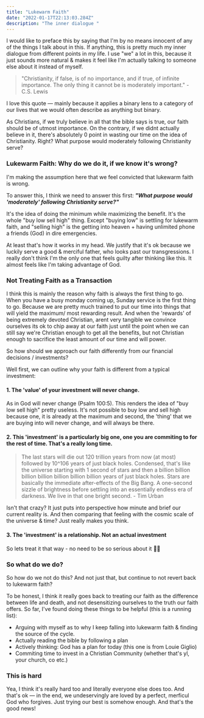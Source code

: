 ```yaml
---
title: "Lukewarm Faith"
date: "2022-01-17T22:13:03.284Z"
description: "The inner dialogue "
---
```

I would like to preface this by saying that I'm by no means innocent of any of the things I talk about in this. If anything, this is pretty much my inner dialogue from different points in my life. I use "we" a lot in this, because it just sounds more natural & makes it feel like I'm actually talking to someone else about it instead of myself.

> "Christianity, if false, is of no importance, and if true, of infinite importance. The only thing it cannot be is moderately important." - C.S. Lewis

I love this quote — mainly because it applies a binary lens to a category of our lives that we would often describe as anything but binary. 

As Christians, if we truly believe in all that the bible says is true, our faith should be of utmost importance. On the contrary, if we didnt actually believe in it, there's absolutely 0 point in wasting our time on the idea of Christianity. Right? What purpose would moderately following Christianity serve? 

### Lukewarm Faith: Why do we do it, if we know it's wrong?
I'm making the assumption here that we feel convicted that lukewarm faith is wrong.

To answer this, I think we need to answer this first: ***"What purpose would 'moderately' following Christianity serve?"***

It's the idea of doing the minimum while maximizing the benefit. It's the whole "buy low sell high" thing. Except "buying low" is settling for lukewarm faith, and "selling high" is the getting into heaven + having unlimited phone a friends (God) in dire emergencies. 

At least that's how it works in my head. We justify that it's ok because we luckily serve a good & merciful father, who looks past our transgressions. I really don't think I'm the only one that feels guilty after thinking like this. It almost feels like I'm taking advantage of God.

### Not Treating Faith as a Transaction
I think this is mainly the reason why faith is always the first thing to go. When you have a busy monday coming up, Sunday service is the first thing to go. Because we are pretty much trained to put our time into things that will yield the maximum/ most rewarding result. And when the 'rewards' of being extremely devoted Christian, arent very tangible we convince ourselves its ok to chip away at our faith just until the point when we can still say we're Christian enough to get all the benefits, but not Christian enough to sacrifice the least amount of our time and will power.

So how should we approach our faith differently from our financial decisions / investments?

Well first, we can outline why your faith is different from a typical investment:
#### 1. The 'value' of your investment will never change. 
As in God will never change (Psalm 100:5). This renders the idea of "buy low sell high" pretty useless. It's not possible to buy low and sell high because one, it is already at the maximum and second, the 'thing' that we are buying into will never change, and will always be there.

#### 2. This 'investment' is a particularly big one, one you are commiting to for the rest of time. That's a really long time.
> The last stars will die out 120 trillion years from now (at most) followed by 10^106 years of just black holes. Condensed, that's like the universe starting with 1 second of stars and then a billion billion billion billion billion billion billion years of just black holes. Stars are basically the immediate after-effects of the Big Bang. A one-second sizzle of brightness before settling into an essentially endless era of darkness. We live in that one bright second. - Tim Urban

Isn't that crazy? It just puts into perspective how minute and brief our current reality is. And then comparing that feeling with the cosmic scale of the universe & time? Just really makes you think.

#### 3. The 'investment' is a relationship. Not an actual investment
So lets treat it that way - no need to be so serious about it 🤙🏼

### So what do we do?
So how do we not do this? And not just that, but continue to not revert back to lukewarm faith?

To be honest, I think it really goes back to treating our faith as the difference between life and death, and not desensitizing ourselves to the truth our faith offers. So far, I've found doing these things to be helpful (this is a running list):

- Arguing with myself as to why I keep falling into lukewarm faith & finding the source of the cycle. 
- Actually reading the bible by following a plan
- Actively thinking: God has a plan for today (this one is from Louie Giglio)
- Commiting time to invest in a Christian Community (whether that's yl, your church, co etc.)

### This is hard

Yea, I think it's really hard too and literally everyone else does too. And that's ok — in the end, we undeservingly are loved by a perfect, merficul God who forgives. Just trying our best is somehow enough. And that's the good news!



<!-- Questions that I think a lot of Christ Followers Cant answer (including myself)
- Why would a good God allow pain 
- Predestination vs Will (specifically with those who aren’t faithful)
- Do pets go to heaven 
- Do denominations matter? Which one is right?
